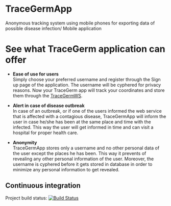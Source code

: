 # TraceGermApp

Anonymous tracking system using mobile phones for exporting data of possible disease infection/ Mobile application 

# See what TraceGerm application can offer

* **Ease of use for users**<br>
Simply choose your preferred username and register through the Sign up page of the application. The username will be cyphered for privacy reasons. Now your TraceGerm app will track your coordinates and store them through the 
 [TraceGermWS](https://github.com/TraceGerm/TraceGermWS).

* **Alert in case of disease outbreak**<br>
In case of an outbreak, or if one of the users informed the web service that is affected with a contagious disease, 
TraceGermApp will inform the user in case he/she has been at the same place and time with the infected. This way the user will get informed in time and can visit a hospital for proper health care.
  
* **Anonymity**<br>
TraceGermApp stores only a username and no other personal data of the user except the places he has been. This way it prevents of revealing any other personal information of the user. Moreover, the username is cyphered before it gets stored in database in order to minimize any personal information to get revealed.

## Continuous integration
Project build status:
[![Build Status](https://travis-ci.org/TraceGerm/TraceGermApp.svg?branch=master)](https://travis-ci.org/TraceGerm/TraceGermApp)
